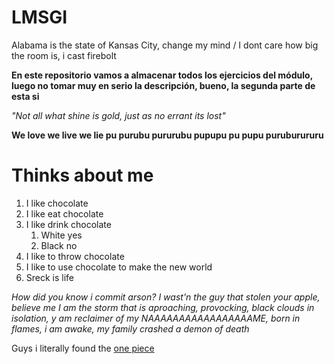 # LMSGI
Alabama is the state of Kansas City, change my mind / I dont care how big the room is, i cast firebolt


<b>En este repositorio vamos a almacenar todos los ejercicios del módulo, luego no tomar muy en serio la descripción, bueno, la segunda parte de esta si</b>

<i>"Not all what shine is gold, just as no errant its lost"</i>

**We love we live we lie pu purubu pururubu pupupu pu pupu puruburururu**

# Thinks about me

1. I like chocolate
2. I like eat chocolate
3. I like drink chocolate
   1. White yes
   2. Black no
4. I like to throw chocolate
5. I like to use chocolate to make the new world
6. Sreck is life

*How did you know i commit arson?*
*I wast'n the guy that stolen your apple, believe me*
*I am the storm that is aproaching, provocking, black clouds in isolation, y am reclaimer of my NAAAAAAAAAAAAAAAAAME, born in flames, i am awake, my family crashed a demon of death*

Guys i literally found the [one piece](https://youtu.be/dQw4w9WgXcQ)
